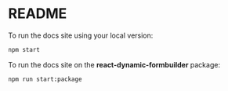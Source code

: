 # README

To run the docs site using your local version:

```sh
npm start
```

To run the docs site on the  **react-dynamic-formbuilder** package:

```sh
npm run start:package
```